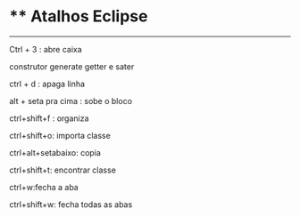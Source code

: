 # ** Atalhos Eclipse
***********************************

Ctrl + 3 : abre caixa

construtor
generate getter e sater

ctrl + d : apaga linha

alt + seta pra cima : sobe o bloco

ctrl+shift+f : organiza 

ctrl+shift+o: importa classe

ctrl+alt+setabaixo: copia

ctrl+shift+t: encontrar classe

ctrl+w:fecha a aba

ctrl+shift+w: fecha todas as abas

